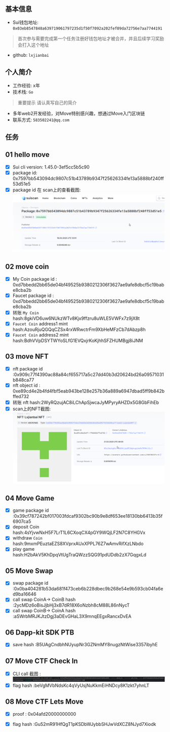 ## 基本信息
- Sui钱包地址: `0x03eb8547848a639719061797235d1f50f7092a202fef09da72756e7aa7744191`
> 首次参与需要完成第一个任务注册好钱包地址才被合并，并且后续学习奖励会打入这个地址
- github: `lxjianbai`

## 个人简介
- 工作经验: x年
- 技术栈: `Go`
> 重要提示 请认真写自己的简介
- 多年web2开发经验，对Move特别感兴趣，想通过Move入门区块链
- 联系方式: `583502241@qq.com` 

## 任务

##   01 hello move  
- [x] Sui cli version: 1.45.0-3ef5cc5b5c90
- [x] package id: 0x7597bb543094dc9807c51b43789b9347f25626334fe13a5888bf240ff53d51e5
- [x] package id 在 scan上的查看截图:![Scan截图](./images/1.png)

##   02 move coin
- [x] My Coin package id : 0xd7bbedd2bb65de04bf49525b9380212306f3627ae9afe8dbcf5c19babe8cba2b
- [x] Faucet package id : 0xd7bbedd2bb65de04bf49525b9380212306f3627ae9afe8dbcf5c19babe8cba2b
- [x] 转账 `My Coin` hash:8gkiVD6uw6NUkzWTv8Kjx9ffzru8uWLE5VWFx7z9jX8t
- [x] `Faucet Coin` address1 mint hash:AzouRjuQGQqCZSx4rxWRwctrFm9XbHeMFzCb7dAbzp8h
- [x] `Faucet Coin` address2 mint hash:BdhVVpDSYTWYoSLfG1EVQxjrKoKjhhSFZHUMBgj8iJNM

##   03 move NFT
- [x] nft package id :0x909c77f4390ac88a84cf655717a5c27dd40b3d20624bd26a09571031b848ca77
- [x] nft object id : 0xe89cd4e2b4fd4fbf5eab943be128e257b36a889a6947dbad5ff9b842bffed732
- [x] 转账 nft  hash:2WyRQzujAC8iLChApSjwcaJyMPyryAHZDx5G8GbFihEb
- [x] scan上的NFT截图:![Scan截图](./images/3.png)

##   04 Move Game
- [x] game package id :0x39cf787242bf017003fdcaf9302bc90b9e8df653ee18130bb6413b35f6907ca5
- [x] deposit Coin hash:4sYjvwNxH5F7LrT1L6CXoqCX4pGY9WQjLF2N7C8YHGVx
- [x] withdraw `Coin` hash:9mxmPEuztaEZS8XVprxAUxXPPL76Z7wAmvRifXzLNbdo
- [x] play game hash:H2bAkV5KhDpqVtUgTraQWzzSQG91pdUDdb2zX7GqgxLd

##   05 Move Swap
- [x] swap package id :0x0ba404281b53da681f473ceb6b228dbec9b268e54e9b593cb04fa6ed9ba16646
- [x] call swap CoinA-> CoinB  hash :2ycMDz6oBisJjbHj3xB7dR18X6oNzbh8cM88L86nNycT
- [x] call swap CoinB-> CoinA  hash :aSWrbMRJKJtzDgj3aDEvGHaL3X9mnqEEgxRancxDvEA

##   06 Dapp-kit SDK PTB
- [x] save hash :B5UAgCndbhNUyupNr3GZNmMY8nugzNtWise3357ibyhE

##   07 Move CTF Check In
- [x] CLI call 截图 : ![截图](./images/7.png)
- [x] flag hash :beVgMVbNdsKc4qVyUsjNuKkmEiHNDcy8K1zkt7yhnLT

##   08 Move CTF Lets Move
- [x] proof : 0x04afd20000000000
- [x] flag hash :Gu52mR91HfQgT1pKSDbWJybbSHJwVdXCZ8NJyd7Xiodk

